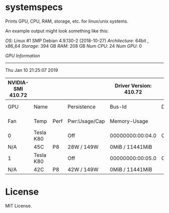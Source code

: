 # systemspecs
Prints GPU, CPU, RAM, storage, etc. for linux/unix systems.

An example output might look something like this:


*OS*: Linux #1 SMP Debian 4.9.130-2 (2018-10-27)
*Architecture*: 64bit , x86_64
*Storage*: 394 GB
*RAM*: 208 GB
*Num CPU*: 24
*Num GPU*: 0

*GPU Information*
***************
 Thu Jan 10 21:25:07 2019       

| NVIDIA-SMI 410.72 |           |      |               | Driver Version: 410.72 |        | CUDA Version: 10.0 |             |
|-------------------|-----------|------|---------------|------------------------|--------|--------------------|-------------|
| GPU               | Name      |      | Persistence   | Bus-Id                 | Disp.A | Volatile           | Uncorr. ECC |
| Fan               | Temp      | Perf | Pwr:Usage/Cap | Memory-Usage           |        | GPU-Util           | Compute M.  |
| 0                 | Tesla K80 |      | Off           | 00000000:00:04.0       | Off    |                    | 0           |
| N/A               | 45C       | P8   | 28W / 149W    | 0MiB / 11441MiB        |        | 0%                 | Default     |
| 1                 | Tesla K80 |      | Off           | 00000000:00:05.0       | Off    |                    | 0           |
| N/A               | 42C       | P8   | 42W / 149W    | 0MiB / 11441MiB        |        | 0%                 | Default     |


# License
MIT License. 
